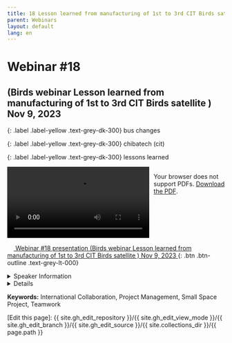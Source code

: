 ```yaml
---
title: 18 Lesson learned from manufacturing of 1st to 3rd CIT Birds satellite
parent: Webinars
layout: default
lang: en
---
```


# Webinar #18
## (Birds webinar Lesson learned from manufacturing of 1st to 3rd CIT Birds satellite ) Nov 9, 2023


{: .label .label-yellow .text-grey-dk-300}
bus changes

{: .label .label-yellow .text-grey-dk-300}
chibatech (cit)

{: .label .label-yellow .text-grey-dk-300}
lessons learned

<div style="display: flex; gap: 10px; align-items: flex-start;">
  <!-- Video Section -->
  <div style="flex: 2; max-width: 66%;">
    <video controls width="100%" height="auto">
      <source src="https://birds-project.com/open-source/video/birds_bus_opensource_webinar_18.mp4" type="video/mp4">
      Your browser does not support the video tag.
    </video>
  </div>

  <!-- Chat Section -->
  <div style="flex: 1; max-width: 33%;">
    <object 
      data="https://birds-project.com/open-source/pdf/BIRDS_BUS_Opensource_18_chat.pdf" 
      width="100%" 
      height="275px">
      <p>Your browser does not support PDFs. <a href="https://birds-project.com/open-source/pdf/BIRDS_BUS_Opensource_18_chat.pdf">Download the PDF</a>.</p>
    </object>
  </div>
</div>


<!-- Download Presentation -->
[<img src="https://raw.githubusercontent.com/FortAwesome/Font-Awesome/6.x/svgs/regular/circle-down.svg" width="15" height="15"> Webinar #18 presentation (Birds webinar Lesson learned from manufacturing of 1st to 3rd CIT Birds satellite ) Nov 9, 2023
 ](https://birds-project.com/open-source/pdf/BIRDS_BUS_OpensourceWebinar_18.pdf){: .btn .btn-outline .text-grey-lt-000}


<details markdown="block">
<summary>Speaker Information</summary>


</details>

<details markdown="block">
<summary>Details</summary>


</details>

**Keywords:** International Collaboration, Project Management, Small Space Project, Teamwork

[Edit this page]:  {{ site.gh_edit_repository }}/{{ site.gh_edit_view_mode }}/{{ site.gh_edit_branch }}/{{ site.gh_edit_source }}/{{ site.collections_dir }}/{{ page.path }}


